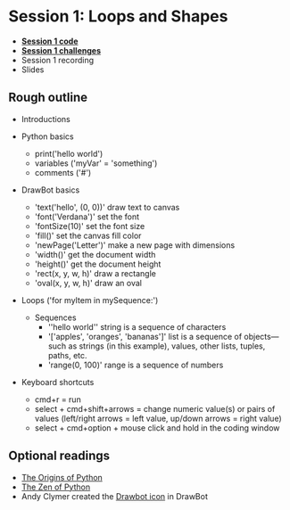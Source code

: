 # Session 1: Loops and Shapes

* [**Session 1 code**](/session_01/code)
* [**Session 1 challenges**](/session_01/challenges)
* Session 1 recording
* Slides

## Rough outline

* Introductions

* Python basics
    * print('hello world')
    * variables ('myVar' = 'something')
    * comments ('#')
* DrawBot basics
    * 'text('hello', (0, 0))' draw text to canvas
    * 'font('Verdana')' set the font 
    * 'fontSize(10)' set the font size
    * 'fill()' set the canvas fill color
    * 'newPage('Letter')' make a new page with dimensions
    * 'width()' get the document width
    * 'height()' get the document height
    * 'rect(x, y, w, h)' draw a rectangle
    * 'oval(x, y, w, h)' draw an oval	
    
* Loops ('for myItem in mySequence:')
    * Sequences
    	* ''hello world'' string is a sequence of characters
    	* '['apples', 'oranges', 'bananas']' list is a sequence of objects—such as strings (in this example), values, other lists, tuples, paths, etc.
    	* 'range(0, 100)' range is a sequence of numbers

 * Keyboard shortcuts
    * cmd+r = run
    * select + cmd+shift+arrows = change numeric value(s) or pairs of values (left/right arrows = left value, up/down arrows = right value)
    * select + cmd+option + mouse click and hold in the coding window

## Optional readings
* [The Origins of Python](https://inference-review.com/article/the-origins-of-python)
* [The Zen of Python](https://www.python.org/dev/peps/pep-0020/#easter-egg)
* Andy Clymer created the [Drawbot icon](https://www.drawbot.com/content/drawBotIcon.html) in DrawBot
 
